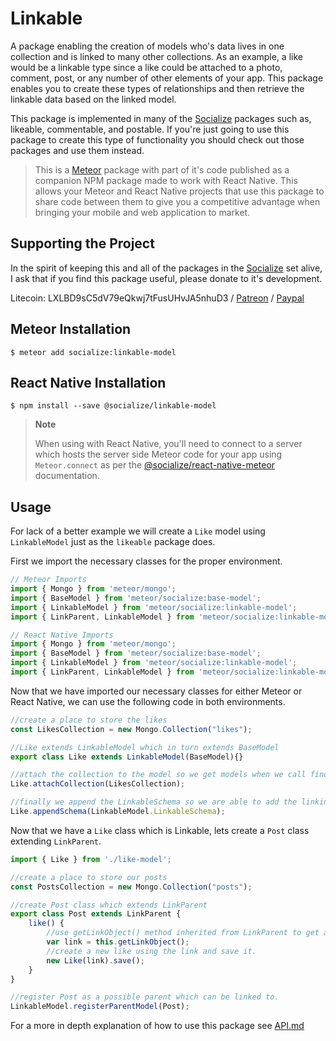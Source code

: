 # Linkable

A package enabling the creation of models who's data lives in one collection and is linked to many other collections. As an example, a like would be a linkable type since a like could be attached to a photo, comment, post, or any number of other elements of your app. This package enables you to create these types of relationships and then retrieve the linkable data based on the linked model.

This package is implemented in many of the [Socialize][socialize] packages such as, likeable, commentable, and postable. If you're just going to use this package to create this type of functionality you should check out those packages and use them instead.

>This is a [Meteor][meteor] package with part of it's code published as a companion NPM package made to work with React Native. This allows your Meteor and React Native projects that use this package to share code between them to give you a competitive advantage when bringing your mobile and web application to market.

## Supporting the Project
In the spirit of keeping this and all of the packages in the [Socialize][socialize] set alive, I ask that if you find this package useful, please donate to it's development.

Litecoin: LXLBD9sC5dV79eQkwj7tFusUHvJA5nhuD3 / [Patreon](https://www.patreon.com/user?u=4866588) / [Paypal](https://www.paypal.me/copleykj)

## Meteor Installation

```shell
$ meteor add socialize:linkable-model
```

## React Native Installation

```shell
$ npm install --save @socialize/linkable-model
```

> **Note**
>
>  When using with React Native, you'll need to connect to a server which hosts the server side Meteor code for your app using `Meteor.connect` as per the [@socialize/react-native-meteor](https://www.npmjs.com/package/@socialize/react-native-meteor#example-usage) documentation.

## Usage

For lack of a better example we will create a `Like` model using `LinkableModel` just as the `likeable` package does.

First we import the necessary classes for the proper environment.

```javascript
// Meteor Imports
import { Mongo } from 'meteor/mongo';
import { BaseModel } from 'meteor/socialize:base-model';
import { LinkableModel } from 'meteor/socialize:linkable-model';
import { LinkParent, LinkableModel } from 'meteor/socialize:linkable-model';
```

```javascript
// React Native Imports
import { Mongo } from 'meteor/mongo';
import { BaseModel } from 'meteor/socialize:base-model';
import { LinkableModel } from 'meteor/socialize:linkable-model';
import { LinkParent, LinkableModel } from 'meteor/socialize:linkable-model';
```
Now that we have imported our necessary classes for either Meteor or React Native, we can use the following code in both environments.

```javascript
//create a place to store the likes
const LikesCollection = new Mongo.Collection("likes");

//Like extends LinkableModel which in turn extends BaseModel
export class Like extends LinkableModel(BaseModel){}

//attach the collection to the model so we get models when we call find and findOne, and we can use BaseModel's CRUD methods.
Like.attachCollection(LikesCollection);

//finally we append the LinkableSchema so we are able to add the linking information.
Like.appendSchema(LinkableModel.LinkableSchema);
```

Now that we have a `Like` class which is Linkable, lets create a `Post` class extending `LinkParent`.

```javascript
import { Like } from './like-model';

//create a place to store our posts
const PostsCollection = new Mongo.Collection("posts");

//create Post class which extends LinkParent
export class Post extends LinkParent {
    like() {
        //use getLinkObject() method inherited from LinkParent to get an object with the link information we need
        var link = this.getLinkObject();
        //create a new like using the link and save it.
        new Like(link).save();
    }
}

//register Post as a possible parent which can be linked to.
LinkableModel.registerParentModel(Post);
```

For a more in depth explanation of how to use this package see [API.md](API.md)

[meteor]: https://meteor.com
[socialize]: https://atmospherejs.com/socialize
